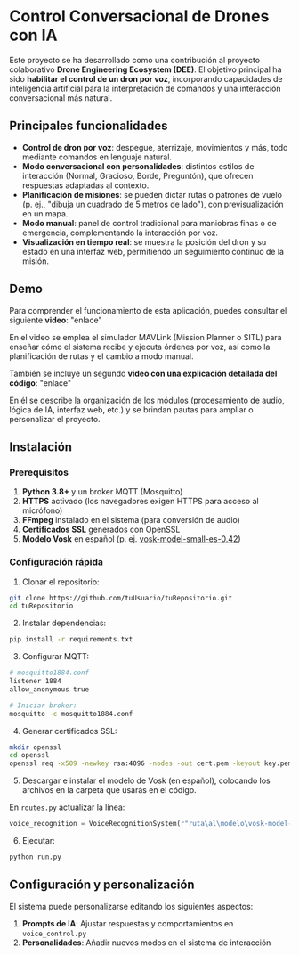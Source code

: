 # Control Conversacional de Drones con IA

Este proyecto se ha desarrollado como una contribución al proyecto colaborativo **Drone Engineering Ecosystem (DEE)**. El objetivo principal ha sido **habilitar el control de un dron por voz**, incorporando capacidades de inteligencia artificial para la interpretación de comandos y una interacción conversacional más natural.

## Principales funcionalidades

* **Control de dron por voz**: despegue, aterrizaje, movimientos y más, todo mediante comandos en lenguaje natural.
* **Modo conversacional con personalidades**: distintos estilos de interacción (Normal, Gracioso, Borde, Preguntón), que ofrecen respuestas adaptadas al contexto.
* **Planificación de misiones**: se pueden dictar rutas o patrones de vuelo (p. ej., "dibuja un cuadrado de 5 metros de lado"), con previsualización en un mapa.
* **Modo manual**: panel de control tradicional para maniobras finas o de emergencia, complementando la interacción por voz.
* **Visualización en tiempo real**: se muestra la posición del dron y su estado en una interfaz web, permitiendo un seguimiento continuo de la misión.

## Demo

Para comprender el funcionamiento de esta aplicación, puedes consultar el siguiente **video**: "enlace"

En el video se emplea el simulador MAVLink (Mission Planner o SITL) para enseñar cómo el sistema recibe y ejecuta órdenes por voz, así como la planificación de rutas y el cambio a modo manual.

También se incluye un segundo **video con una explicación detallada del código**: "enlace"

En él se describe la organización de los módulos (procesamiento de audio, lógica de IA, interfaz web, etc.) y se brindan pautas para ampliar o personalizar el proyecto.

## Instalación

### Prerequisitos

1. **Python 3.8+** y un broker MQTT (Mosquitto)
2. **HTTPS** activado (los navegadores exigen HTTPS para acceso al micrófono)
3. **FFmpeg** instalado en el sistema (para conversión de audio)
4. **Certificados SSL** generados con OpenSSL
5. **Modelo Vosk** en español (p. ej. [vosk-model-small-es-0.42](https://alphacephei.com/vosk/models))
### Configuración rápida

1. Clonar el repositorio:
```bash
git clone https://github.com/tuUsuario/tuRepositorio.git
cd tuRepositorio
```

2. Instalar dependencias:
```bash
pip install -r requirements.txt
```

3. Configurar MQTT:
```bash
# mosquitto1884.conf
listener 1884
allow_anonymous true

# Iniciar broker:
mosquitto -c mosquitto1884.conf
```

4. Generar certificados SSL:
```bash
mkdir openssl
cd openssl
openssl req -x509 -newkey rsa:4096 -nodes -out cert.pem -keyout key.pem -days 365
```

5. Descargar e instalar el modelo de Vosk (en español), colocando los archivos en la carpeta que usarás en el código.
   
  En `routes.py` actualizar la línea:
   
```python
voice_recognition = VoiceRecognitionSystem(r"ruta\al\modelo\vosk-model-small-es-0.42")
   ```

6. Ejecutar:
```bash
python run.py
```

## Configuración y personalización

El sistema puede personalizarse editando los siguientes aspectos:

1. **Prompts de IA**: Ajustar respuestas y comportamientos en `voice_control.py`
2. **Personalidades**: Añadir nuevos modos en el sistema de interacción

